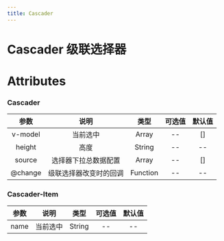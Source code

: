 ```yaml
---
title: Cascader
---
```

# Cascader 级联选择器

<ClientOnly>
  <wlin-cascader-demo1></wlin-cascader-demo1>
</ClientOnly>

# Attributes

### Cascader

|参数| 说明 |  类型  | 可选值 | 默认值 |
| :-------------: |:-------------:| :-----:|:-----:|:-----:|
|v-model| 当前选中 | Array |--| []
|height| 高度 | String |--| --
|source| 选择器下拉总数据配置 | Array |--| []
|@change| 级联选择器改变时的回调 | Function |--| --

### Cascader-Item

|参数| 说明 |  类型  | 可选值 | 默认值 |
| :-------------: |:-------------:| :-----:|:-----:|:-----:|
|name| 当前选中 | String |--| --